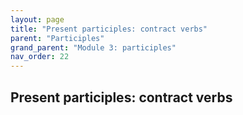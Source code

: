 ```yaml
---
layout: page
title: "Present participles: contract verbs"
parent: "Participles"
grand_parent: "Module 3: participles"
nav_order: 22
---
```



## Present participles: contract verbs 